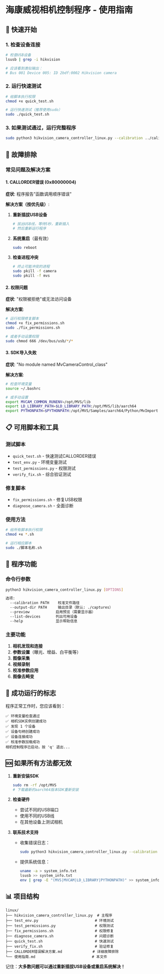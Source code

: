 # 海康威视相机控制程序 - 使用指南

## 🚀 快速开始

### 1. 检查设备连接
```bash
# 检查USB设备
lsusb | grep -i hikvision

# 应该看到类似输出：
# Bus 001 Device 005: ID 2bdf:0002 Hikvision camera
```

### 2. 运行快速测试
```bash
# 给脚本执行权限
chmod +x quick_test.sh

# 运行快速测试（推荐使用sudo）
sudo ./quick_test.sh
```

### 3. 如果测试通过，运行完整程序
```bash
sudo python3 hikvision_camera_controller_linux.py --calibration ../calibration/20250910_232046/calibration_result.json
```

## 🔧 故障排除

### 常见问题及解决方案

#### 1. CALLORDER错误 (0x80000004)
**症状**: 程序报告"函数调用顺序错误"

**解决方案（按优先级）**:
1. **重新插拔USB设备**
   ```bash
   # 拔出USB线，等待5秒，重新插入
   # 然后重新运行程序
   ```

2. **系统重启**（最有效）
   ```bash
   sudo reboot
   ```

3. **检查进程冲突**
   ```bash
   # 终止可能冲突的进程
   sudo pkill -f camera
   sudo pkill -f mvs
   ```

#### 2. 权限问题
**症状**: "权限被拒绝"或无法访问设备

**解决方案**:
```bash
# 运行权限修复脚本
chmod +x fix_permissions.sh
sudo ./fix_permissions.sh

# 或者手动设置权限
sudo chmod 666 /dev/bus/usb/*/*
```

#### 3. SDK导入失败
**症状**: "No module named MvCameraControl_class"

**解决方案**:
```bash
# 检查环境变量
source ~/.bashrc

# 或手动设置
export MVCAM_COMMON_RUNENV=/opt/MVS/lib
export LD_LIBRARY_PATH=$LD_LIBRARY_PATH:/opt/MVS/lib/aarch64
export PYTHONPATH=$PYTHONPATH:/opt/MVS/Samples/aarch64/Python/MvImport
```

## 📋 可用脚本和工具

### 测试脚本
- `quick_test.sh` - 快速测试CALLORDER错误
- `test_env.py` - 环境变量测试
- `test_permissions.py` - 权限测试
- `verify_fix.sh` - 综合验证测试

### 修复脚本
- `fix_permissions.sh` - 修复USB权限
- `diagnose_camera.sh` - 全面诊断

### 使用方法
```bash
# 给所有脚本执行权限
chmod +x *.sh

# 运行相应脚本
sudo ./脚本名称.sh
```

## 📖 程序功能

### 命令行参数
```bash
python3 hikvision_camera_controller_linux.py [OPTIONS]

选项:
  --calibration PATH    校准文件路径
  --output-dir PATH     输出目录（默认: ./captures）
  --preview            启用预览（需要显示器）
  --list-devices       列出可用设备
  --help               显示帮助信息
```

### 主要功能
1. **相机发现和连接**
2. **参数设置**（曝光、增益、白平衡等）
3. **图像采集**
4. **视频录制**
5. **校准参数应用**
6. **图像去畸变**

## 🎯 成功运行的标志

程序正常工作时，您应该看到：
```
✅ 环境变量检查通过
✅ 相机SDK实例创建成功
✅ 发现 1 个设备
✅ 设备句柄创建成功
✅ 设备连接成功
✅ 校准参数加载成功
相机控制程序已启动，按 'q' 退出...
```

## 🆘 如果所有方法都无效

1. **重新安装SDK**
   ```bash
   sudo rm -rf /opt/MVS
   # 下载最新的aarch64版本SDK重新安装
   ```

2. **检查硬件**
   - 尝试不同的USB端口
   - 使用不同的USB线
   - 在其他设备上测试相机

3. **联系技术支持**
   - 收集错误日志：
     ```bash
     sudo python3 hikvision_camera_controller_linux.py --calibration ../calibration/20250910_232046/calibration_result.json 2>&1 | tee error.log
     ```
   - 提供系统信息：
     ```bash
     uname -a > system_info.txt
     lsusb >> system_info.txt
     env | grep -E "(MVS|MVCAM|LD_LIBRARY|PYTHONPATH)" >> system_info.txt
     ```

## 📊 项目结构

```
linux/
├── hikvision_camera_controller_linux.py  # 主程序
├── test_env.py                          # 环境测试
├── test_permissions.py                  # 权限测试
├── fix_permissions.sh                   # 权限修复
├── diagnose_camera.sh                   # 问题诊断
├── quick_test.sh                        # 快速测试
├── verify_fix.sh                        # 验证修复
├── CALLORDER错误解决方案.md              # 详细故障排除
└── 使用指南.md                          # 本文件
```

记住：**大多数问题可以通过重新插拔USB设备或重启系统解决！**